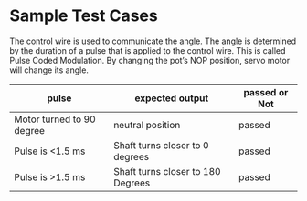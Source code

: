 # Sample Test Cases 
The control wire is used to communicate the angle. The angle is determined by the duration of a pulse that is applied to the control wire. This is called Pulse Coded Modulation.
By changing the pot’s NOP position, servo motor will change its angle.


| pulse     |   expected   output     | passed or Not |
| ---       |       ---      |   ---   |
| Motor turned to 90 degree |neutral position | passed |
| Pulse is <1.5 ms |  Shaft turns closer to 0 degrees | passed |
| Pulse is >1.5 ms | Shaft turns closer to 180 Degrees | passed |

